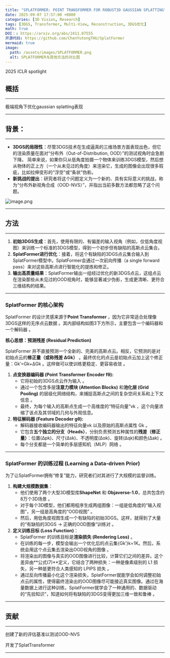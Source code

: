 ```yaml
---
title: "SPLATFORMER: POINT TRANSFORMER FOR ROBUST3D GAUSSIAN SPLATTING"
date: 2025-09-07 17:57:00 +0800
categories: [3D Vision, Research]
tags: [3DGS, Transformer, Multi-View, Reconstruction, 3DGS优化]
math: true
DOI：: https://arxiv.org/abs/2411.07555
开源代码: https://github.com/ChenYutongTHU/SplatFormer
mermaid: true
image:
  path: /assets/images/SPLATFORMER.png
  alt: SPLATFORMER与其他方法的对比图
---
```


2025 ICLR spotlight

## 概括

---

极端视角下优化gaussian splatting表现

---

## 背景：

---

- **3DGS的局限性**：尽管3DGS技术在生成逼真的三维场景方面表现出色，但它的渲染质量在面对“分布外（Out-of-Distribution, OOD）”的测试视角时会急剧下降。 简单来说，如果你只从低角度拍摄一个物体来训练3DGS模型，然后想从物体的正上方（一个从未见过的角度）来渲染它，生成的图像会出现很多瑕疵，比如拉伸变形的“浮空”或“条状”伪影。
- **新挑战的提出**：研究者将这个问题定义为一个新的、具有实际意义的挑战，称为“分布外新视角合成（OOD-NVS）”，并指出当前多数方法都忽略了这个问题。

![image.png](image.png)

---

## 方法

---

1. **初始3DGS生成**：首先，使用有限的、有偏差的输入视角（例如，仅低角度视图）来训练一个标准的3DGS模型，得到一个初步但有缺陷的高斯点云集合。
2. **SplatFormer进行优化**：接着，将这个有缺陷的3DGS点云集合输入到SplatFormer模型中。SplatFormer会通过一次前向传播（a single forward pass）来对这些高斯点进行智能化的提炼和修正。
3. **输出高质量结果**：SplatFormer输出一组经过优化的新3DGS点云，这组点云在渲染那些从未见过的OOD视角时，能够显著减少伪影，生成更清晰、更符合三维结构的结果。

---

### **SplatFormer 的核心架构**

SplatFormer 的设计灵感来源于**Point Transformer** ，因为它非常适合处理像3DGS这样的无序点云数据 。其内部结构如图3下方所示，主要包含一个编码器和一个解码器 。

**核心思想：预测残差 (Residual Prediction)**

SplatFormer 并不直接预测一个全新的、完美的高斯点云。相反，它预测的是对初始点云的**修正量（或称残差 ΔGk）** 。最终优化的点云是初始点云加上这个修正量：Gk′=Gk+ΔGk 。这样做可以使训练更稳定、更容易收敛 。

1. **点变换器编码器 (Point Transformer Encoder fθ):**
    - 它将初始的3DGS点云作为输入 。
    - 通过一个包含多层**注意力模块 (Attention Blocks)** 和**池化层 (Grid Pooling)** 的层级化网络结构，来捕捉高斯点之间的复杂空间关系和上下文信息 。
    - 最终，为每个输入的高斯点生成一个高维度的“特征向量”vk ，这个向量浓缩了该点及其邻域的几何与外观信息。
2. **特征解码器 (Feature Decoder gθ):**
    - 解码器接收编码器输出的特征向量vk 以及原始的高斯点属性 Gk 。
    - 它包含**五个独立的分支（Heads）**，分别负责预测五种属性的**残差（修正量）**：位置(Δpk)、尺寸(Δsk)、不透明度(Δαk)、旋转(Δqk)和颜色(Δak) 。
    - 每个分支都是一个简单的多层感知机（MLP）网络 。

---

### **SplatFormer 的训练过程 (Learning a Data-driven Prior)**

为了让SplatFormer拥有“修复”能力，研究者们对其进行了大规模的监督训练。

1. **构建大规模数据集**：
    - 他们使用了两个大型3D模型库**ShapeNet** 和 **Objaverse-1.0**，总共包含约8万个3D场景 。
    - 对于每个3D模型，他们都用程序生成两组图像：一组是低角度的“输入视图”，另一组是高角度的“OOD视图” 。
    - 然后，用低角度视图生成一个有缺陷的初始3DGS。这样，就得到了大量的“有缺陷的3DGS -> 正确的OOD图像”训练对 。
2. **定义训练目标 (Loss Function)**：
    - SplatFormer 的训练目标是**渲染损失 (Rendering Loss)** 。
    - 在训练的每一步，模型会输出一个优化后的点云集{Gk′}k=1K。然后，系统会用这个点云集去渲染出OOD视角的图像 。
    - 将渲染出的图像与真实的OOD图像进行比较，计算它们之间的差异。这个差异由**公式(7)**定义，它结合了两种损失：一种是像素级别的 L1 损失，另一种是更符合人类感知的 LPIPS 损失 。
    - 通过反向传播最小化这个渲染损失，SplatFormer就能学会如何调整初始点云的属性，使得最终渲染出的OOD图像尽可能接近真实图像。通过在海量数据上进行这种训练，SplatFormer就学会了一种通用的、数据驱动的“先验知识”，知道如何将有缺陷的3DGS变得更加三维一致和鲁棒 。

---

## 贡献

---

创建了新的评估基准以测试OOD-NVS

开发了SplatTransformer

---